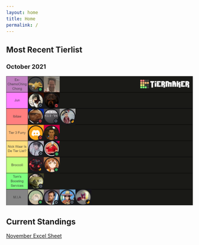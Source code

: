 ```yaml
---
layout: home
title: Home
permalink: /
---
```


## **Most Recent Tierlist**
### October 2021
![tierlist-oct-21](./images/toxicity-oct-21.png)

## **Current Standings**
[November Excel Sheet]()
